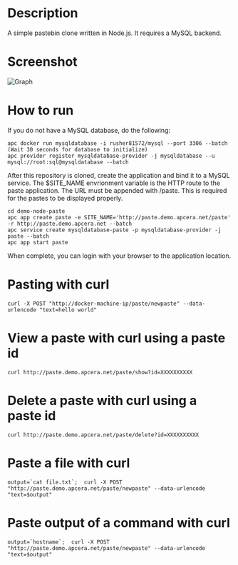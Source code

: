 # Description 
A simple pastebin clone written in Node.js. It requires a MySQL backend. 

# Screenshot

![Graph](http://i.imgur.com/qryh6TZ.png)

# How to run 

If you do not have a MySQL database, do the following:
```
apc docker run mysqldatabase -i rusher81572/mysql --port 3306 --batch
(Wait 30 seconds for database to initialize)
apc provider register mysqldatabase-provider -j mysqldatabase --u mysql://root:sql@mysqldatabase --batch
```
After this repository is cloned, create the application and bind it to a MySQL service. 
The $SITE_NAME envrionment variable is the HTTP route to the paste application.  The URL must be appended with /paste.
This is required for the pastes to be displayed properly.
```
cd demo-node-paste
apc app create paste -e SITE_NAME='http://paste.demo.apcera.net/paste' -r http://paste.demo.apcera.net --batch
apc service create mysqldatabase-paste -p mysqldatabase-provider -j paste --batch
apc app start paste
```
When complete, you can login with your browser to the application location.

# Pasting with curl 
```
curl -X POST "http://docker-machine-ip/paste/newpaste" --data-urlencode "text=hello world"
```

# View a paste with curl using a paste id
```
curl http://paste.demo.apcera.net/paste/show?id=XXXXXXXXXX
```
# Delete a paste with curl using a paste id
```
curl http://paste.demo.apcera.net/paste/delete?id=XXXXXXXXXX
```

# Paste a file with curl 
```
output=`cat file.txt`;  curl -X POST "http://paste.demo.apcera.net/paste/newpaste" --data-urlencode "text=$output"
```

# Paste output of a command with curl 
```
output=`hostname`;  curl -X POST "http://paste.demo.apcera.net/paste/newpaste" --data-urlencode "text=$output"
```


